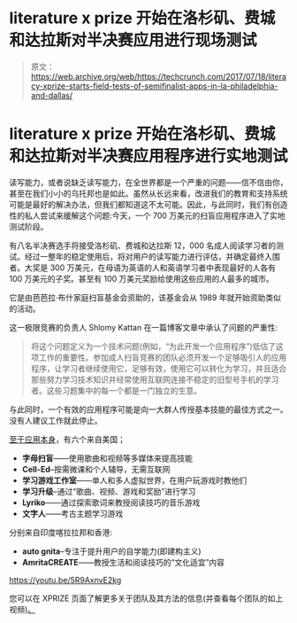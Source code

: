 # literature x prize 开始在洛杉矶、费城和达拉斯对半决赛应用进行现场测试 

> 原文：<https://web.archive.org/web/https://techcrunch.com/2017/07/18/literacy-xprize-starts-field-tests-of-semifinalist-apps-in-la-philadelphia-and-dallas/>

# literature x prize 开始在洛杉矶、费城和达拉斯对半决赛应用程序进行实地测试

读写能力，或者说缺乏读写能力，在全世界都是一个严重的问题——信不信由你，甚至在我们小小的乌托邦也是如此。虽然从长远来看，改进我们的教育和支持系统可能是最好的解决办法，但我们都知道这不太可能。因此，与此同时，我们有创造性的私人尝试来缓解这个问题:今天，一个 700 万美元的扫盲应用程序进入了实地测试阶段。

有八名半决赛选手将接受洛杉矶、费城和达拉斯 12，000 名成人阅读学习者的测试。经过一整年的稳定使用后，将对用户的读写能力进行评估，并确定最终入围者。大奖是 300 万美元，在母语为英语的人和英语学习者中表现最好的人各有 100 万美元的子奖。甚至有 100 万美元奖励给使用这些应用的人最多的城市。

它是由芭芭拉·布什家庭扫盲基金会资助的，该基金会从 1989 年就开始资助类似的活动。

这一极限竞赛的负责人 Shlomy Kattan 在一篇博客文章中承认了问题的严重性:

> 将这个问题定义为一个技术问题(例如，“为此开发一个应用程序”)低估了这项工作的重要性。参加成人扫盲竞赛的团队必须开发一个足够吸引人的应用程序，让学习者继续使用它，足够有效，使用它可以转化为学习，并且适合那些努力学习技术知识并经常使用互联网连接不稳定的旧型号手机的学习者。这些习题集中的每一个都是一门独立的生意。

与此同时，一个有效的应用程序可能是向一大群人传授基本技能的最佳方式之一。没有人建议工作就此停止。

[至于应用本身](https://web.archive.org/web/20221026001336/http://adultliteracy.xprize.org/teams)，有六个来自美国；

*   **字母扫盲**——使用歌曲和视频等多媒体来提高技能
*   **Cell-Ed**–按需微课和个人辅导，无需互联网
*   **学习游戏工作室**——单人和多人虚拟世界，在用户玩游戏时教他们
*   **学习升级**–通过“歌曲、视频、游戏和奖励”进行学习
*   **Lyriko**——通过探索歌词来教授阅读技巧的音乐游戏
*   **文字人**——考古主题学习游戏

分别来自印度喀拉拉邦和香港:

*   **auto gnita**–专注于提升用户的自学能力(即建构主义)
*   **AmritaCREATE**——教授生活和阅读技巧的“文化适宜”内容

https://youtu.be/5R9AxnvE2kg

您可以在 XPRIZE 页面了解更多关于团队及其方法的信息(并查看每个团队的如上视频)[。](https://web.archive.org/web/20221026001336/http://adultliteracy.xprize.org/teams)